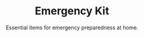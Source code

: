 ---
layout: list
title: "Emergency Kit"
permalink: "/home-emergency-preparedness-kit/"
categories: [Home]

emoji: "🚨"
subtitle: "Essential items for emergency preparedness at home."
description: "Be prepared for any emergency with our comprehensive home emergency kit checklist. From natural disasters to power outages, this guide ensures you have all the necessary supplies to keep your family safe and comfortable during unexpected situations."

items:
    - name: Basic Supplies
      items:
        - 'Batteries (various sizes)'
        - 'Battery-powered radio'
        - 'Candles and matches'
        - 'Duct tape'
        - 'Emergency blanket'
        - 'Flashlights'
        - 'Multi-tool'
        - 'Plastic sheeting'
        - 'Portable phone charger'
        - 'Rope'
        - 'Scissors'
        - 'Whistle'
    - name: First Aid
      items:
        - 'Adhesive bandages'
        - 'Antibiotic ointment'
        - 'Antiseptic wipes'
        - 'Aspirin'
        - 'Burn cream'
        - 'Cold pack'
        - 'First aid manual'
        - 'Gauze pads'
        - 'Medical tape'
        - 'Pain relievers'
        - 'Prescription medications'
        - 'Thermometer'
        - 'Tweezers'
    - name: Food & Water
      items:
        - 'Bottled water (1 gallon per person per day)'
        - 'Canned food'
        - 'Energy bars'
        - 'Manual can opener'
        - 'Non-perishable food'
        - 'Paper plates and cups'
        - 'Plastic utensils'
        - 'Protein bars'
        - 'Water purification tablets'
    - name: Documents & Communication
      items:
        - 'Birth certificates'
        - 'Emergency contact list'
        - 'Family photos'
        - 'Insurance policies'
        - 'Local maps'
        - 'Medical records'
        - 'Passports'
        - 'Phone numbers list'
        - 'Property documents'
        - 'Social security cards'
    - name: Personal Care
      items:
        - 'Contact lens solution'
        - 'Diapers (if needed)'
        - 'Feminine supplies'
        - 'Hand sanitizer'
        - 'Moist towelettes'
        - 'Personal hygiene items'
        - 'Soap'
        - 'Toilet paper'
        - 'Toothbrush and toothpaste'
    - name: Safety & Protection
      items:
        - 'Dust masks'
        - 'Fire extinguisher'
        - 'Gloves'
        - 'Goggles'
        - 'Hard hat'
        - 'Safety vest'
        - 'Work gloves'
    - name: Comfort Items
      items:
        - 'Books or games'
        - 'Change of clothes'
        - 'Comfortable shoes'
        - 'Extra blankets'
        - 'Pillows'
        - 'Sleeping bags'
        - 'Stuffed animals (for children)'
        - 'Warm clothing'
--- 